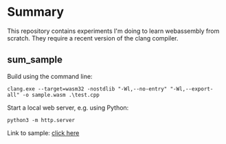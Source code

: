 # Summary

This repository contains experiments I'm doing to learn webassembly from scratch. They require a recent version of the clang compiler.

## sum_sample

Build using the command line:

```
clang.exe --target=wasm32 -nostdlib "-Wl,--no-entry" "-Wl,--export-all" -o sample.wasm .\test.cpp
```

Start a local web server, e.g. using Python:

```
python3 -m http.server
```


Link to sample: [click here](sum_sample/)
